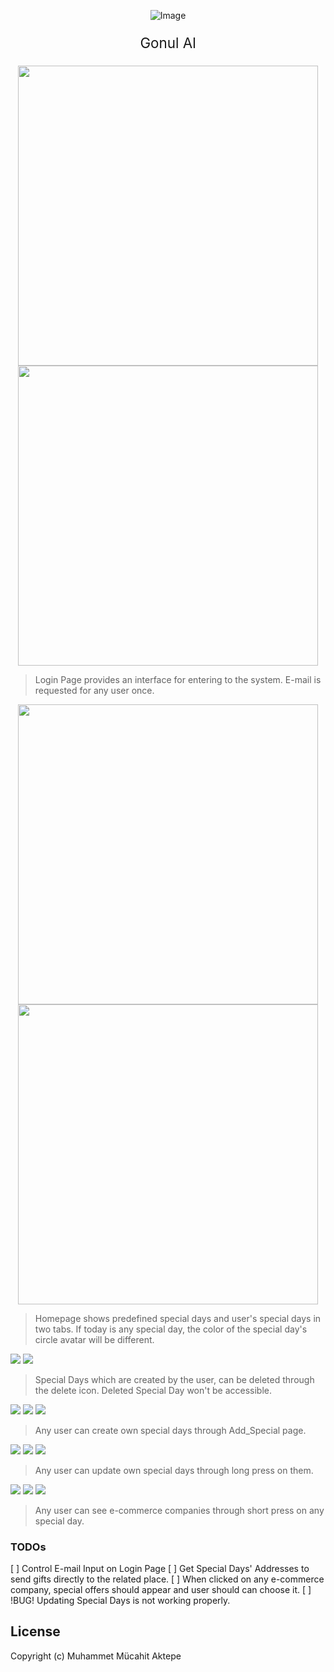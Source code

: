 <p align="center">
    <img src="https://github.com/Mucahit3/Reminder/blob/master/gonul_al/assets/infinity.png?raw=true#center" alt="Image" />
</p>

<p align="center" style="font-size:160%;">
Gonul Al
</p>

<p align="center">
    <img height="480" src="https://github.com/Mucahit3/Reminder/blob/master/gonul_al/assets/1login_empty.png?raw=true">  <img height="480" src="https://github.com/Mucahit3/Reminder/blob/master/gonul_al/assets/2login.png?raw=true">
</p>

> Login Page provides an interface for entering to the system. E-mail is requested for any user once.

<p align="center">
<img height="480" src="https://github.com/Mucahit3/Reminder/blob/master/gonul_al/assets/3homepage.png?raw=true">  <img height="480" src="https://github.com/Mucahit3/Reminder/blob/master/gonul_al/assets/4homepage2.png?raw=true">
</p>

> Homepage shows predefined special days and user's special days in two tabs. If today is any special day, the color of the special day's circle avatar will be different.

![](https://github.com/Mucahit3/Reminder/blob/master/gonul_al/assets/5during_delete.png?raw=true)  ![](https://github.com/Mucahit3/Reminder/blob/master/gonul_al/assets/6after_delete.png?raw=true)

> Special Days which are created by the user, can be deleted through the delete icon. Deleted Special Day won't be accessible.

![](https://github.com/Mucahit3/Reminder/blob/master/gonul_al/assets/7add_special_empty.png?raw=true)  ![](https://github.com/Mucahit3/Reminder/blob/master/gonul_al/assets/8during_add_special.png?raw=true)  ![](https://github.com/Mucahit3/Reminder/blob/master/gonul_al/assets/9after_add_special.png?raw=true)

> Any user can create own special days through Add_Special page.

![](https://github.com/Mucahit3/Reminder/blob/master/gonul_al/assets/10updating.png?raw=true)  ![](https://github.com/Mucahit3/Reminder/blob/master/gonul_al/assets/11during_updating.png?raw=true)  ![](https://github.com/Mucahit3/Reminder/blob/master/gonul_al/assets/12after_updating.png?raw=true)

> Any user can update own special days through long press on them.

![](https://github.com/Mucahit3/Reminder/blob/master/gonul_al/assets/13add1.png?raw=true)  ![](https://github.com/Mucahit3/Reminder/blob/master/gonul_al/assets/14add2.png?raw=true)  ![](https://github.com/Mucahit3/Reminder/blob/master/gonul_al/assets/15add3.png?raw=true)

> Any user can see e-commerce companies through short press on any special day.

### TODOs
[ ] Control E-mail Input on Login Page
[ ] Get Special Days' Addresses to send gifts directly to the related place. 
[ ] When clicked on any e-commerce company, special offers should appear and user should can choose it.
[ ] !BUG! Updating Special Days is not working properly.

License
----

Copyright (c) Muhammet Mücahit Aktepe
